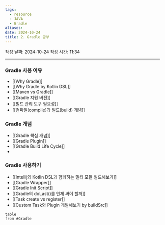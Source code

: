 ```yaml
---
tags:
  - resource
  - JAVA
  - Gradle
aliases: 
date: 2024-10-24
title: 2. Gradle 공부
---
```


작성 날짜: 2024-10-24
작성 시간: 11:34

---

### Gradle 사용 이유

- [[Why Gradle]]
- [[Why Gradle by Kotlin DSL]]
- [[Maven vs Gradle]]
- [[Gradle 지원 버전]]
- [[빌드 관리 도구 필요성]]
- [[컴파일(compile)과 빌드(build) 개념]]


### Gradle 개념

- [[Gradle 핵심 개념]]
- [[Gradle Plugin]]
- [[Gradle Build Life Cycle]]
- 

### Gradle 사용하기

- [[Intellij와 Kotlin DSL과 함께하는 멀티 모듈 빌드해보기]]
- [[Gradle Wrapper]]
- [[Gradle Init Script]]
- [[Gradle의 doLast()를 언제 써야 할까]]
- [[Task create vs register]]
- [[Custom Task와 Plugin 개발해보기 by buildSrc]]



```dataview
table
from #Gradle
```
